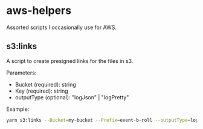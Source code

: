# aws-helpers

Assorted scripts I occasionally use for AWS.

## s3:links

A script to create presigned links for the files in s3.

Parameters:

- Bucket (required): string
- Key (required): string
- outputType (optional): "logJson" | "logPretty"

Example:

```bash
yarn s3:links --Bucket=my-bucket --Prefix=event-b-roll --outputType=logPretty
```
